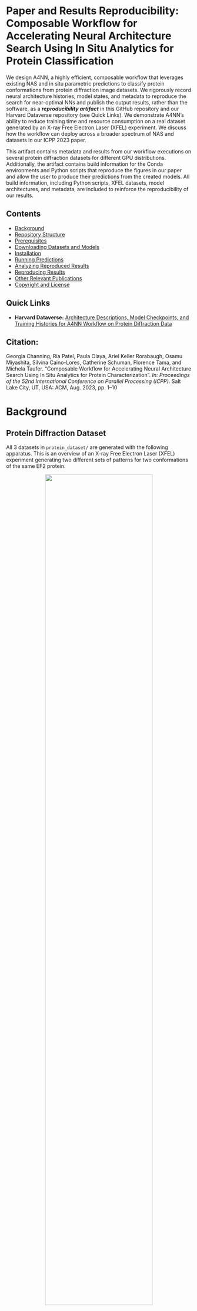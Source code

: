 # Paper and Results Reproducibility: Composable Workflow for Accelerating Neural Architecture Search Using In Situ Analytics for Protein Classification

We design A4NN, a highly efficient, composable workflow that leverages existing NAS and in situ parametric predictions to classify protein conformations from protein diffraction image datasets. We rigorously record neural architecture histories, model states, and metadata to reproduce the search for near-optimal NNs and publish the output results, rather than the software, as a **_reproducibility artifact_** in this GitHub repository and our Harvard Dataverse repository (see Quick Links). We demonstrate A4NN’s ability to reduce training time and resource consumption on a real dataset generated by an X-ray Free Electron Laser (XFEL) experiment. We discuss how the workflow can deploy across a broader spectrum of NAS and datasets in our ICPP 2023 paper.

This artifact contains metadata and results from our workflow executions on several protein diffraction datasets for different GPU distributions. Additionally, the artifact contains build information for the Conda environments and Python scripts that reproduce the figures in our paper and allow the user to produce their predictions from the created models. All build information, including Python scripts, XFEL datasets, model architectures, and metadata, are included to reinforce the reproducibility of our results.


## Contents
* [Background](https://github.com/TauferLab/Paper_2023_IEEEICPP_A4NN/tree/main#background)
* [Repository Structure](https://github.com/TauferLab/Paper_2023_IEEEICPP_A4NN/tree/main#repository-structure)
* [Prerequisites](https://github.com/TauferLab/Paper_2023_IEEEICPP_A4NN/tree/main#prerequisites)
* [Downloading Datasets and Models](https://github.com/TauferLab/Paper_2023_IEEEICPP_A4NN/tree/main#downloading-datasets-and-models)
* [Installation](https://github.com/TauferLab/Paper_2023_IEEEICPP_A4NN/tree/main#installation-execution-time-10-minutes)
* [Running Predictions](https://github.com/TauferLab/Paper_2023_IEEEICPP_A4NN/tree/main#running-predictions-execution-time-2-minutes)
* [Analyzing Reproduced Results](https://github.com/TauferLab/Paper_2023_IEEEICPP_A4NN/tree/main#analyzing-reproduced-results-execution-time-2-minutes)
* [Reproducing Results](https://github.com/TauferLab/Paper_2023_IEEEICPP_A4NN/tree/main#reproducing-results)
* [Other Relevant Publications](https://github.com/TauferLab/Paper_2023_IEEEICPP_A4NN/tree/main#other-relevant-publications)
* [Copyright and License](https://github.com/TauferLab/Paper_2023_IEEEICPP_A4NN/tree/main#copyright-and-license)


## Quick Links
* **Harvard Dataverse:** <a href="https://doi.org/10.7910/DVN/JS9FR6" target="_blank">Architecture Descriptions, Model Checkpoints, and Training Histories for A4NN Workflow on Protein Diffraction Data</a>

## Citation: 

Georgia Channing, Ria Patel, Paula Olaya, Ariel Keller Rorabaugh, Osamu Miyashita, Silvina Caino-Lores, Catherine Schuman, Florence Tama, and Michela Taufer. “Composable Workflow for Accelerating Neural Architecture Search Using In Situ Analytics for Protein Characterization”. _In: Proceedings of the 52nd International Conference on Parallel Processing (ICPP)_. Salt Lake City, UT, USA: ACM, Aug. 2023, pp. 1–10


# Background

## Protein Diffraction Dataset
All 3 datasets in `protein_dataset/` are generated with the following apparatus. This is an overview of an X-ray Free Electron Laser (XFEL) experiment generating two different sets of patterns for two conformations of the same EF2 protein. 
<p align="center"><img src="images/experiment.png" width="76%"/></p>


The following are some of the images from within this repo. We have diffraction patterns from laser beams at low, medium, and high intensities, respectively. Notice how the resolution becomes more detailed as the beam intensity increases.
<p align="center">
<img src="images/1e14_ef2_1n0vc_ptm07957.jpg" width="25%"/>
<img src="images/1e15_ef2_1n0vc_ptm07957.jpg" width="25%"/>
<img src="images/1e16_ef2_1n0vc_ptm07957.jpg" width="25%"/>
</p>




## A4NN Workflow
This is the full A4NN workflow. We include it here as a reference since this artifact focuses mainly on the reproducibility of the tracker, data commons, analyzer, and outputs (metadata and models) part of the workflow. 
<p align="center"><img src="images/workflow_diagram.png" width="75%"/></p>




# Repository Structure
There are 4 directories within this repository:
* `environments/`: contains 2 Conda environment files that contain all Python package dependencies necessary to run the scripts. There is a CPU and a GPU (CUDA devices only) version of the files available.

* `icpp_training_results/`: contains tables that record the training data for all NN models within each experiment

* `scripts/`: contains a Jupyter Notebook (and a Python script version of the Jupyter Notebook) that allows for interactively reproducing figures from the paper. It also includes a Python script for using a specific model to predict the dataset.

* `images/`: contains images used in `README.md` file for this repository




# Prerequisites

## Environment Requirements
The following requirements are necessary to build the environment from the YAML files within the `environments/` directory.
* Conda package manager: any recent versions (e.g. 23.3.1, 22.11.0, etc.)
* Python: at least version 3.9

Refer to the article [Using Anaconda on older operating systems](https://docs.anaconda.com/free/anaconda/install/old-os/) if the local machine OS does not support the versions above.

## File Storage Requirements
* 70GB of storage is required if all datasets and models are to be used for predictions. It is possible to unzip some datasets and their corresponding experiment models. This is explained in the [Installation](https://github.com/TauferLab/Paper_2023_IEEEICPP_A4NN/tree/main#installation-execution-time-10-minutes) section.


# Downloading Datasets and Models
The protein diffraction datasets we used in this paper are located in <a href="https://doi.org/10.7910/DVN/JS9FR6" target="_blank">Harvard Dataverse</a>. _Change your view of the Harvard Dataverse repository to "Tree View" to organize all the files according to the structure defined in this section._

It is necessary to organize the files once downloaded to comply with the below directory structures.

`protein_dataset/`: contains Bzip2 archives that have simulated protein diffraction pattern images for low, medium, and high beam intensities. Used as input dataset for `predict.py`
   * Datasets are in the Bzip2 files `1e14.zip.bz2`, `1e15.zip.bz2`, and `1e16.zip.bz2`. _Move these files to this `protein_dataset/` directory._
   * `1e14/`, `1e15/`, and `1e16/` will be in this directory after running `setup.sh` script (later in the [Installation](https://github.com/TauferLab/Paper_2023_IEEEICPP_A4NN/tree/main#installation-execution-time-10-minutes) section). 
   * Each dataset is 4.8GB after unzipping, making a **_total of 15GB_** for all 3 datasets. Each dataset contains 63,508 images for training and 15,876 images for testing (80/20 train-test split). 
   * There are **_238,152 images_** in total for all 3 datasets.

`models/`: contains ZIP archives that include all packaged models generated from our experiments using each protein diffraction dataset (low, medium, high beam intensities) and different GPU distributions. These models are used as input models for `predict.py`. These will be unzipped in the `setup.sh` script (later in the [Installation](https://github.com/TauferLab/Paper_2023_IEEEICPP_A4NN/tree/main#installation-execution-time-10-minutes) section). 
* Each experiment contains 100 models that train for a max of 25 epochs each. There are approximately **_72,900 model-related files_** in total.
* Each experiment on the 3 datasets are broken down to the following storage requirements. All models unzipped require **_55GB of file storage_**.
   * `gpu1/`
      * `early_termination/` 
         * 1e14 models - 2.5GB after unzipping
         * 1e15 models - 2.0GB after unzipping
         * 1e16 models - 1.5GB after unzipping
      * `no_early_termination/` 
         * 1e14 models - 3.0GB after unzipping
         * 1e15 models - 2.9GB after unzipping
         * 1e16 models - 2.0GB after unzipping
   * `gpu4/`
      * `early_termination/`
         * 1e14 models - 2.7GB after unzipping
         * 1e15 models - 1.8GB after unzipping
         * 1e16 models - 1.7GB after unzipping





# Installation (Execution Time: ~10 Minutes)

Run the setup script by running `./setup.sh` in the command line. This command will build the necessary Conda environment, unzip all protein diffraction image datasets, and unzip all pre-trained models.

Within the setup script, uncomment the necessary Conda environment to be built within the `setup.sh` script (Lines 12-13). There are 2 options: one for using CUDA-enabled GPU devices and one for CPU-only devices. The default environment is set to build the CPU-only version.

## Important Note

If running this setup script, it will unzip all data and models. It requires a **_total of 70GB_** on the local machine. If there is not enough storage, it will suffice to comment out certain experiment models in the setup.sh script. 

For example, if you want to run predictions with models from `gpu1/early_termination/`, you only need to comment out the lines in the setup script that unzip the other experiment directories `gpu1/no_early_termination/` and `gpu4/early_termination/`, which are Lines 37-52 in `setup.sh`. 

If you want to run a model from `gpu1/early_termination/` on protein diffraction dataset `1e14/`, then you can comment out the lines that unzip `gpu1_1e15_early_termination_FULL.zip` and `gpu1_1e16_early_termination_FULL.zip`, which are Lines 33-34 in `setup.sh`.




# Running Predictions (Execution Time: ~2 Minutes)

Run `conda activate icpp_nsga_net` to activate the newly created Conda environment.

To use a specific model to perform predictions on the dataset, run `predict.py`. There are two arguments to include when running the script: `--model_path` and `--data_path`.
* `scripts/predict.py` has the following arguments:
   * `--model_path` - Location of the model file 
      * Ex. `gpu1/early_termination/classification-search-penguin-pd_exv100_1gpu_25e_1e14-macro-20230407-161446/arch_99/arch_99_epoch_18.pt`
   * `--data_path` - Location of the dataset to predict on 
      * Ex. `protein_dataset/1e14/images/testset`
   * `--out_path` (optional) - Location to place output files `predictions.csv` and `prediction_analysis.txt`. 
      * The default location is `model_path`

### Example Usage
Here is an example of using a pre-trained model to perform predictions on the protein diffraction dataset for 1e14. Here, NN model 68 that is generated from a single GPU not using the early termination method is used after fully training it. Note that any NN model can be used from any epoch to check the performance of the models at any point in time. 
   ```
   $ python predict.py --model_path ../models/gpu1/no_early_termination/classification-search-penguin-pd_exv100_1gpu_25e_1e14-macro-20230328-061437/arch_68/arch_68_epoch_24.pt --data_path ../protein_dataset/1e14
   ```


# Analyzing Reproduced Results (Execution Time: ~2 Minutes)
* To reproduce figures from the paper, either run an interactive session with the Jupyter Notebook `paper_analysis.ipynb` or execute the `paper_analysis.py` script. 
   * Use the Python script if there is no access to Jupyter Notebooks on the local machine. To run `paper_analysis.py`, use the following command: `python paper_analysis.py`
* All figures will be included in the generated `figures/` folder.


Reproduce the figures from the ICPP paper:
```
# Launch Python script
python paper_analysis.py

# OR 

# Launch Jupyter Notebook
jupyter notebook paper_analysis.ipynb
```

The following images are what you should see when reproducing the figures in the Python script or Jupyter Notebook. They should match the figures in the paper (not including captions).

<p align="center"><em>Figure 2: Example of the fitness (accuracy) prediction for a NN trained on our use case </em></p>
<p align="center"><img src="images/figure2.png" width="60%"/></p>

<p align="center"><em>Figures 6a, 6b: Validation accuracy and FLOPS of the Pareto optimal models for A4NN and NSGA-Net for the three beam intensities.</em></p>
<p align="center">
<img src="images/figure6a.png" width="48%"/>
<img src="images/figure6b.png" width="48%"/>
</p>

<p align="center"><em>Figure 7: Epochs required for testing 100 architectures, percentages of savings associated with A4NN when using one and four GPUs, and percentage of gains with A4NN over the standalone NAS when using one and four GPUs.</em></p>
<p align="center"><img src="images/figure7.png" width="60%"/></p>

<p align="center"><em>Figure 8:  Effect of the different beam intensities on the convergence of the model’s predictions in terms of the number of epochs and the percentage of the converged models.</em></p>
<p align="center"><img src="images/figure8.png" width="60%"/></p>

<p align="center"><em>Figure 9: Wall times required by the training in A4NN workflow and standalone NAS for the three beam intensities using one GPU (for the A4NN and NSGA-Net) and for four GPUs (for A4NN).</em></p>
<p align="center"><img src="images/figure9.png" width="60%"/></p>



# Other Relevant Publications

1. Paula Olaya, Silvina Caino-Lores, Vanessa Lama, Ria Patel, Ariel Keller Rorabaugh, Osamu Miyashita, Florence Tama, and Michela Taufer. 2022. Identifying structural properties of proteins from X-ray free-electron laser diffraction patterns. _2022 IEEE 18th International Conference on e-Science (e-Science) (2022)_. https://doi.org/10.1109/escience55777.2022.00017

2. Ria Patel, Ariel Keller Rorabaugh, Paula Olaya, Silvina Caino-Lores, Georgia Channing, Catherine Schuman, Osamu Miyashita, Florence Tama, and Michela Taufer. 2022. A methodology to generate efficient neural networks for the classification of scientific datasets. _2022 IEEE 18th International Conference on e-Science (e-Science) (2022)_. https://doi.org/10.1109/escience55777.2022.00052

3. Ariel Keller Rorabaugh, Silvina Caíno-Lores, Travis Johnston, and Michela Taufer. 2022. Building High-Throughput Neural Architecture Search Workflows via a Decoupled Fitness Prediction Engine. _IEEE Transactions on Parallel and Distributed Systems_ 33, 11 (2022), 2913–2926. https://doi.org/10.1109/TPDS.2022.3140681

4. Ariel Keller Rorabaugh, Silvina Caíno-Lores, Michael R. Wyatt II, Travis Johnston, and Michela Taufer. 2021. Architecture Descriptions and High-Frequency Accuracy and Loss Data of Random Neural Networks Trained on Image Datasets. Available: https://doi.org/10.7910/DVN/ZXTCGF



# Copyright and License
Copyright (c) 2023, Global Computing Lab

A4NN is distributed under terms of the [Apache License, Version 2.0](https://www.apache.org/licenses/LICENSE-2.0) with LLVM Exceptions.

See [LICENSE](LICENSE) for more details.



